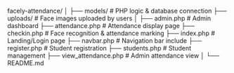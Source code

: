 facely-attendance/
│
├── models/                # PHP logic & database connection
├── uploads/               # Face images uploaded by users
│
├── admin.php              # Admin dashboard
├── attendance.php         # Attendance display page
├── checkin.php            # Face recognition & attendance marking
├── index.php              # Landing/Login page
├── navbar.php             # Navigation bar include
├── register.php           # Student registration
├── students.php           # Student management
├── view_attendance.php    # Admin attendance view
│
└── README.md
